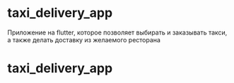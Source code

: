 # taxi_delivery_app

Приложение на flutter, которое позволяет выбирать и заказывать такси, а также делать доставку из желаемого ресторана
# taxi_delivery_app
